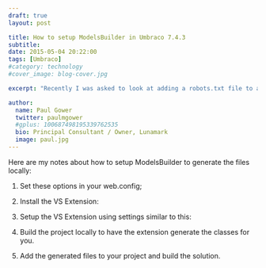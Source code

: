 ```yaml
---
draft: true
layout: post

title: How to setup ModelsBuilder in Umbraco 7.4.3
subtitle: 
date: 2015-05-04 20:22:00
tags: [Umbraco]
#category: technology
#cover_image: blog-cover.jpg

excerpt: "Recently I was asked to look at adding a robots.txt file to a client's website that we built on ASP.NET MVC3. So I did some research and found out"

author:
  name: Paul Gower
  twitter: paulmgower
  #gplus: 100687498195339762535 
  bio: Principal Consultant / Owner, Lunamark
  image: paul.jpg
---
```


Here are my notes about how to setup ModelsBuilder to generate the files locally:

1. Set these options in your web.config;


2. Install the VS Extension:


3. Setup the VS Extension using settings similar to this:


4. Build the project locally to have the extension generate the classes for you.


5. Add the generated files to your project and build the solution.
